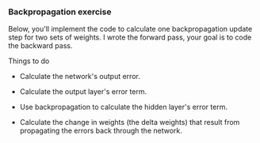 ### Backpropagation exercise

Below, you'll implement the code to calculate one backpropagation update step for two sets of weights. I wrote the forward pass, your goal is to code the backward pass.

Things to do


+ Calculate the network's output error.

+ Calculate the output layer's error term.

+ Use backpropagation to calculate the hidden layer's error term.

+ Calculate the change in weights (the delta weights) that result from propagating the errors back through the network.
